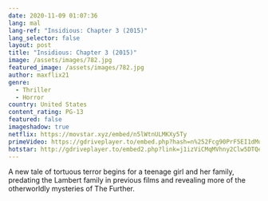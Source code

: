 ```yaml
---
date: 2020-11-09 01:07:36
lang: mal
lang-ref: "Insidious: Chapter 3 (2015)"
lang_selector: false
layout: post
title: "Insidious: Chapter 3 (2015)"
image: /assets/images/782.jpg
featured_image: /assets/images/782.jpg
author: maxflix21
genre:
  - Thriller
  - Horror
country: United States
content_rating: PG-13
featured: false
imageshadow: true
netflix: https://movstar.xyz/embed/n5lWtnULMKXy5Ty
primeVideo: https://gdriveplayer.to/embed.php?hash=n%252Fcg90PrF5EI1dMuheKKNgVE5BWFLKBp18EN%252FIj9V5U%252FNWJESvB1nfOXnkQAx2CuPPpenVSDy5YsnBB8%252BofDqLJ1R9f8gVAK%252F4ELYX7Ppyis6UzNox7P2x24lz065AKeriTM1b%252Fqe9WRkAh6phAJYtFaMRyOhLC9UVujuHLzAYyeDaD11Y2v2XobvCooLGTKymNguB7i3%252Bvr9WDWu2Ytdr884tz1rGqgX1gxgVPLjV4Gs0fWoVcQUZ9Y56R%252FVS5P7hMPrVxCgQHrpo%252BDEua0K%252Fewqk2TbccK5%252BgRtBrUAA5osuC7KkzbUsOtI2bHroDtlWVp1XUUIl%252B8hur%252FEoPqMX4YD6xkRe7lUSSdSRaoeu8FkmtMoQlu8BykTkpHwky4BygOEUs%252FAPjZSqP1MldBx%252B
hotstar: http://gdriveplayer.to/embed2.php?link=j1izViCMqMVhny2Clw5DTQe3%252FfLTUA%252FV4wd%252FuTt3mCzkRkoYK2dU9zOow%252FBZ1jQKUzN5WfRsDl%252FNAJxXtzgwrn5mzLjt7voU0KlQ87%252BWxMx35mON2I2ohQxcdKFxUnlH1kqMvDKLWZpp0OLzBH4mZEEC4L9vvhXwuTE7raxgsN6hfrT6shLBFVRoFbQUyuKSazIVEd5ZldlA5NXk7Q0zH0
---
```

A new tale of tortuous terror begins for a teenage girl and her family, predating the Lambert family in previous films and revealing more of the otherworldly mysteries of The Further.
